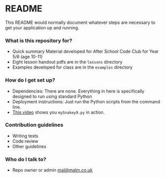 # README #

This README would normally document whatever steps are necessary to get your application up and running.

### What is this repository for? ###

* Quick summary
Material developed for After School Code Club for Year 5/6 (age 10-11)
* Eight lesson handout pdfs are in the `lessons` directory
* Examples developed for class are in the `examples` directory

### How do I get set up? ###
* Dependencies: There are none.  Everything in here is specifically designed to run using standard Python
* Deployment instructions: Just run the Python scripts from the command line.
* [This video](https://www.youtube.com/watch?v=SsRRC9529VY) shows you `mySnakey9.py` in action.

### Contribution guidelines ###
* Writing tests
* Code review
* Other guidelines

### Who do I talk to? ###
* Repo owner or admin
mal@malm.co.uk
